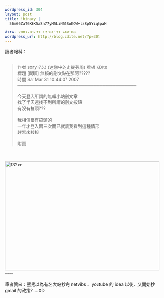 ```yaml
--- 
wordpress_id: 304
layout: post
title: !binary |
  56m66ZaT6K6K5aSn77yM5LiN55SoKOW+lz8p5Yiq5paH

date: 2007-03-31 12:01:21 +08:00
wordpress_url: http://blog.xdite.net/?p=304
---
```

讀者報料：<br /><br /><blockquote> 作者  sony1733 (迷戀中的史提芬周)                                看板  XDite<br /> 標題  [閒聊] 無賴的刪文點在那阿?????<br /> 時間  Sat Mar 31 10:44:07 2007<br />───────────────────────────────────────<br /><br />今天登入所謂的無賴小站刪文章<br />找了半天還找不到所謂的刪文按鈕<br />有沒有搞頭???<br /><br />我相信很有搞頭的<br />一年才登入兩三次而已就讓我看到這種情形<br />趕緊來報報<br /><br />附圖 </blockquote> <br /><br /><a href="http://www.flickr.com/photos/14765209@N00/440384023/" title="Photo Sharing"><img src="http://farm1.static.flickr.com/207/440384023_2322e640d2.jpg" alt="f32xe" height="355" width="500" /></a><br />----<br /><br />筆者贊曰：熊熊以為有名大站抄完 netvibs 、youtube 的 idea 以後，又開始抄 gmail 的政策? ....XD<br />
